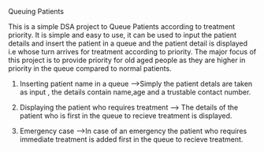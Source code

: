 Queuing Patients

This is a simple DSA project to Queue Patients according to treatment priority.
It is simple and easy to use, it can be used to input the patient details and insert the patient in a queue and the patient detail is displayed i.e whose turn arrives for treatment according to priority.
The major focus of this project is to provide priority for old aged people as they are higher in priority in the queue compared to normal patients.

1) Inserting patient name in a queue
  -->Simply the patient detals are taken as input , the details contain name,age and a trustable contact number.

2) Displaying the patient who requires treatment
 --> The details of the patient who is first in the queue to recieve treatment is displayed.

3) Emergency case
   -->In case of an emergency the patient who requires immediate treatment is added first in the queue to recieve treatment.

